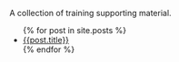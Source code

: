 A collection of training supporting material.

<ul>
  {% for post in site.posts %}
    <li>
      <a href="{{site.baseurl}}{{post.url}}">{{post.title}}</a>
    </li>
  {% endfor %}
</ul>
